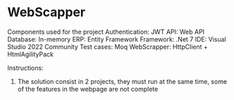 # WebScapper

Components used for the project
Authentication: JWT
API: Web API
Database: In-memory
ERP: Entity Framework
Framework: .Net 7
IDE: Visual Studio 2022 Community
Test cases: Moq
WebScrapper: HttpClient + HtmlAgilityPack


Instructions:
1. The solution consist in 2 projects, they must run at the same time, some of the features in the webpage are not complete